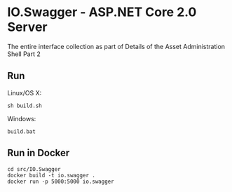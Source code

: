 # IO.Swagger - ASP.NET Core 2.0 Server

The entire interface collection as part of Details of the Asset Administration Shell Part 2

## Run

Linux/OS X:

```
sh build.sh
```

Windows:

```
build.bat
```

## Run in Docker

```
cd src/IO.Swagger
docker build -t io.swagger .
docker run -p 5000:5000 io.swagger
```

